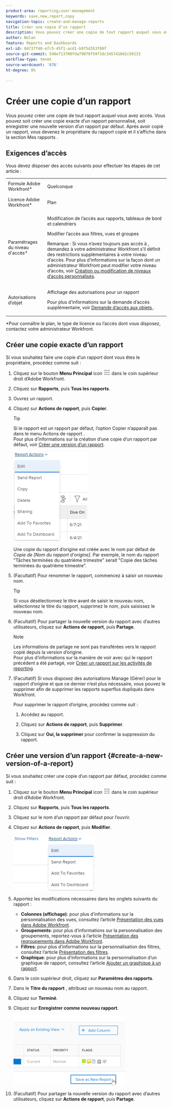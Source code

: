 ```yaml
---
product-area: reporting;user-management
keywords: save,new,report,copy
navigation-topic: create-and-manage-reports
title: Créer une copie d’un rapport
description: Vous pouvez créer une copie de tout rapport auquel vous avez accès. Vous pouvez soit créer une copie exacte d’un rapport personnalisé, soit enregistrer une nouvelle version d’un rapport par défaut. Après avoir copié un rapport, vous devenez le propriétaire du rapport copié et il s’affiche dans la section Mes rapports .
author: Nolan
feature: Reports and Dashboards
exl-id: 84737f48-efc5-45f1-acd1-b9f5d353f80f
source-git-commit: 548e713700fda79070f59f3dc3457410d2c50133
workflow-type: tm+mt
source-wordcount: '676'
ht-degree: 0%

---
```


# Créer une copie d’un rapport

Vous pouvez créer une copie de tout rapport auquel vous avez accès. Vous pouvez soit créer une copie exacte d’un rapport personnalisé, soit enregistrer une nouvelle version d’un rapport par défaut. Après avoir copié un rapport, vous devenez le propriétaire du rapport copié et il s’affiche dans la section Mes rapports .

## Exigences d’accès

Vous devez disposer des accès suivants pour effectuer les étapes de cet article :

<table style="table-layout:auto"> 
 <col> 
 <col> 
 <tbody> 
  <tr> 
   <td role="rowheader">Formule Adobe Workfront*</td> 
   <td> <p>Quelconque</p> </td> 
  </tr> 
  <tr> 
   <td role="rowheader">Licence Adobe Workfront*</td> 
   <td> <p>Plan </p> </td> 
  </tr> 
  <tr> 
   <td role="rowheader">Paramétrages du niveau d'accès*</td> 
   <td> <p>Modification de l’accès aux rapports, tableaux de bord et calendriers</p> <p>Modifier l’accès aux filtres, vues et groupes</p> <p>Remarque : Si vous n’avez toujours pas accès à , demandez à votre administrateur Workfront s’il définit des restrictions supplémentaires à votre niveau d’accès. Pour plus d’informations sur la façon dont un administrateur Workfront peut modifier votre niveau d’accès, voir <a href="../../../administration-and-setup/add-users/configure-and-grant-access/create-modify-access-levels.md" class="MCXref xref">Création ou modification de niveaux d’accès personnalisés</a>.</p> </td> 
  </tr> 
  <tr> 
   <td role="rowheader">Autorisations d’objet</td> 
   <td> <p>Affichage des autorisations pour un rapport</p> <p>Pour plus d’informations sur la demande d’accès supplémentaire, voir <a href="../../../workfront-basics/grant-and-request-access-to-objects/request-access.md" class="MCXref xref">Demande d’accès aux objets </a>.</p> </td> 
  </tr> 
 </tbody> 
</table>

&#42;Pour connaître le plan, le type de licence ou l’accès dont vous disposez, contactez votre administrateur Workfront.

## Créer une copie exacte d’un rapport

Si vous souhaitez faire une copie d’un rapport dont vous êtes le propriétaire, procédez comme suit :

1. Cliquez sur le bouton **Menu Principal** icon ![](assets/main-menu-icon.png) dans le coin supérieur droit d’Adobe Workfront.

1. Cliquez sur **Rapports**, puis **Tous les rapports**.
1. Ouvrez un rapport.
1. Cliquez sur **Actions de rapport**, puis **Copier**.

   >[!TIP]
   >
   >Si le rapport est un rapport par défaut, l’option Copier n’apparaît pas dans le menu Actions de rapport .\
   >Pour plus d’informations sur la création d’une copie d’un rapport par défaut, voir [Créer une version d’un rapport](#create-a-new-version-of-a-report).

   ![Copier le rapport](assets/nwe-fulllistofreportactions-2022.png)

   Une copie du rapport d’origine est créée avec le nom par défaut de *Copie de [Nom du rapport d&#39;origine]*. Par exemple, le nom du rapport &quot;Tâches terminées du quatrième trimestre&quot; serait &quot;Copie des tâches terminées du quatrième trimestre&quot;.

1. (Facultatif) Pour renommer le rapport, commencez à saisir un nouveau nom.

   >[!TIP]
   >
   >Si vous désélectionnez le titre avant de saisir le nouveau nom, sélectionnez le titre du rapport, supprimez le nom, puis saisissez le nouveau nom.

1. (Facultatif) Pour partager la nouvelle version du rapport avec d’autres utilisateurs, cliquez sur **Actions de rapport**, puis **Partage**.

   >[!NOTE]
   >
   >Les informations de partage ne sont pas transférées vers le rapport copié depuis la version d’origine.\
   >Pour plus d’informations sur la manière de voir avec qui le rapport précédent a été partagé, voir [Créer un rapport sur les activités de reporting](../../../reports-and-dashboards/reports/report-usage/create-report-reporting-activities.md#identify).

1. (Facultatif) Si vous disposez des autorisations Manage (Gérer) pour le rapport d’origine et que ce dernier n’est plus nécessaire, vous pouvez le supprimer afin de supprimer les rapports superflus dupliqués dans Workfront.

   Pour supprimer le rapport d’origine, procédez comme suit :

   1. Accédez au rapport.
   1. Cliquez sur **Actions de rapport**, puis **Supprimer**.

   1. Cliquez sur **Oui, la supprimer** pour confirmer la suppression du rapport.

## Créer une version d’un rapport {#create-a-new-version-of-a-report}

Si vous souhaitez créer une copie d’un rapport par défaut, procédez comme suit :

1. Cliquez sur le bouton **Menu Principal** icon ![](assets/main-menu-icon.png) dans le coin supérieur droit d’Adobe Workfront.

1. Cliquez sur **Rapports**, puis **Tous les rapports**.
1. Cliquez sur le nom d’un rapport par défaut pour l’ouvrir.
1. Cliquez sur **Actions de rapport**, puis **Modifier**.

   ![Modifier le rapport](assets/nwe-reportactionsfordefaultreport-2022.png)

1. Apportez les modifications nécessaires dans les onglets suivants du rapport :

   * **Colonnes (affichage)**: pour plus d’informations sur la personnalisation des vues, consultez l’article [Présentation des vues dans Adobe Workfront](../../../reports-and-dashboards/reports/reporting-elements/views-overview.md).
   * **Groupements**: pour plus d’informations sur la personnalisation des groupements, reportez-vous à l’article [Présentation des regroupements dans Adobe Workfront](../../../reports-and-dashboards/reports/reporting-elements/groupings-overview.md).
   * **Filtres**: pour plus d’informations sur la personnalisation des filtres, consultez l’article [Présentation des filtres](../../../reports-and-dashboards/reports/reporting-elements/filters-overview.md).
   * **Graphique**: pour plus d’informations sur la personnalisation d’un graphique de rapport, consultez l’article [Ajouter un graphique à un rapport](../../../reports-and-dashboards/reports/creating-and-managing-reports/add-chart-report.md).

1. Dans le coin supérieur droit, cliquez sur **Paramètres des rapports**.
1. Dans le **Titre du rapport** , attribuez un nouveau nom au rapport.
1. Cliquez sur **Terminé**.
1. Cliquez sur **Enregistrer comme nouveau rapport**.

   ![](assets/nwe-save-as-new-report-350x220.png)

1. (Facultatif) Pour partager la nouvelle version du rapport avec d’autres utilisateurs, cliquez sur **Actions de rapport**, puis **Partage**.
